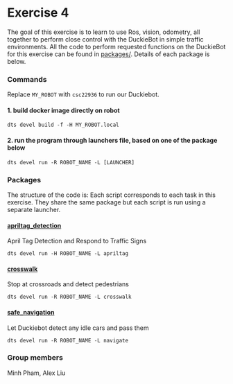 # Exercise 4

The goal of this exercise is to learn to use Ros, vision, odometry, all together to perform close control with the DuckieBot in simple traffic environments. All the code to perform requested functions on the DuckieBot for this exercise can be found in [packages/](https://github.com/phamcnm/ros-phamm/blob/main/exercise-4/packages/). Details of each package is below.

### Commands
Replace `MY_ROBOT` with `csc22936` to run our Duckiebot.
#### 1. build docker image directly on robot
`dts devel build -f -H MY_ROBOT.local`
#### 2. run the program through launchers file, based on one of the package below
`dts devel run -R ROBOT_NAME -L [LAUNCHER]`

### Packages

The structure of the code is: Each script corresponds to each task in this exercise. They share the same package but each script is run using a separate launcher.

#### [apriltag_detection](https://github.com/phamcnm/ros-phamm/blob/main/exercise-4/packages/apriltag/src/apriltag_detection.py)
April Tag Detection and Respond to Traffic Signs

`dts devel run -H ROBOT_NAME -L apriltag` 

#### [crosswalk](https://github.com/phamcnm/ros-phamm/blob/main/exercise-4/packages/apriltag/src/crosswalk.py)
Stop at crossroads and detect pedestrians

`dts devel run -R ROBOT_NAME -L crosswalk`

#### [safe_navigation](https://github.com/phamcnm/ros-phamm/blob/main/exercise-4/packages/apriltag/src/safe_navigation.py)
Let Duckiebot detect any idle cars and pass them

`dts devel run -R ROBOT_NAME -L navigate`

### Group members
Minh Pham, Alex Liu